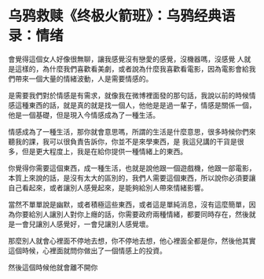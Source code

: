 # 乌鸦救赎《终极火箭班》：乌鸦经典语录：情绪

會覺得這個女人好像很無聊，讓我感覺沒有戀愛的感覺，沒機器嗎，沒感覺 人就是這樣的，為什麼我們喜歡看美劇，或者說為什麼我喜歡看電影，因為電影會給我們帶來一個大量的情緒波動，人是需要情感的。

是需要我們對於情感是有需求，就像我在微博裡面發的那句話，我說以前的時候情感這種東西的話，就是真的就是找一個人，他他是是過一輩子，情感是關係一個，他是一個基礎，但是現入今情感成為了一種生活。

情感成為了一種生活，那你就會意思嗎，所謂的生活是什麼意思，很多時候你們來聽我的課，我可以很負責告訴你，你並不是來學東西，是 我這兒講的干貨是很多，但是更大程度上，我是在給你提供一種情緒上的東西。

你覺得你需要這個東西，成一種生活，也就是說他跟一個遊戲機，他跟一部電影，本質上來說的話，是沒有太大的區別的，我們人需要這個東西，所以說你必須要讓自己看起來，或者讓別人感覺起來，是能夠給別人帶來情緒影響。

當然不單單說是幽默，或者積極這些東西，或者這是單純消息，沒有這麼簡單，因為你要給別人讓別人對你上癮的話，你需要政府兩種情緒，都要同時存在，然後就是一會兒讓別人感覺好，一會兒讓別人感覺壞。

那麼別人就會心裡面不停地去想，你不停地去想，他心裡面全都是你，然後他其實這個時候，心裡面就問你做出了一個情感上的投資。

然後這個時候他就會離不開你